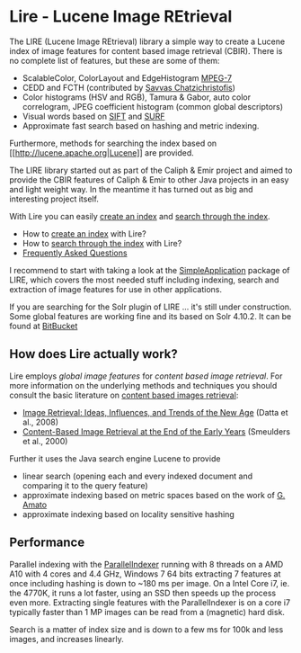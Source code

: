 # Lire - Lucene Image REtrieval

The LIRE (Lucene Image REtrieval) library a simple way to create a Lucene index of image features for content based 
image retrieval (CBIR). There is no complete list of features, but these are some of them:

  * ScalableColor, ColorLayout and EdgeHistogram [MPEG-7](http://mpeg.chiariglione.org/standards/mpeg-7/mpeg-7.htm)
  * CEDD and FCTH (contributed by [Savvas Chatzichristofis](http://savvash.blogspot.com/))
  * Color histograms (HSV and RGB), Tamura & Gabor, auto color correlogram, JPEG coefficient histogram (common global descriptors)
  * Visual words based on [SIFT](http://en.wikipedia.org/wiki/Scale-invariant_feature_transform) and [SURF](http://en.wikipedia.org/wiki/SURF)
  * Approximate fast search based on hashing and metric indexing.

Furthermore, methods for searching the index based on [[http://lucene.apache.org|Lucene]] are provided.

The LIRE library started out as part of the Caliph & Emir project and aimed to provide the CBIR features of Caliph & Emir 
to other Java projects in an easy and light weight way. In the meantime it has turned out as big and interesting project itself.

With Lire you can easily [create an index](createindex.md) and [search through the index](searchindex.md).

  * How to [create an index](createindex.md) with Lire?
  * How to [search through the index](searchindex.md) with Lire?
  * [Frequently Asked Questions](lirefaq.md)
  
I recommend to start with taking a look at the [SimpleApplication](https://code.google.com/p/lire/source/browse/#svn%2Ftrunk%2Fsamples%2Fsimpleapplication%253Fstate%253Dclosed) 
package of LIRE, which covers the most needed stuff including indexing, search and extraction of image features for use 
in other applications.    

If you are searching for the Solr plugin of LIRE ... it's still under construction. Some global features are working fine 
and its based on Solr 4.10.2. It can be found at [BitBucket](https://bitbucket.org/dermotte/liresolr)

## How does Lire actually work?

Lire employs *global image features* for *content based image retrieval*. For more information on the underlying methods 
and techniques you should consult the basic literature on [content based images retrieval](http://en.wikipedia.org/wiki/CBIR):

  * [Image Retrieval: Ideas, Influences, and Trends of the New Age](http://infolab.stanford.edu/~wangz/project/imsearch/review/JOUR/datta.pdf) (Datta et al., 2008)
  * [Content-Based Image Retrieval at the End of the Early Years](http://citeseerx.ist.psu.edu/viewdoc/download?doi=10.1.1.92.889&rep=rep1&type=pdf) (Smeulders et al., 2000)

Further it uses the Java search engine Lucene to provide
 
  * linear search (opening each and every indexed document and comparing it to the query feature)
  * approximate indexing based on metric spaces based on the work of [G. Amato](http://www.nmis.isti.cnr.it/amato/)
  * approximate indexing based on locality sensitive hashing


## Performance

Parallel indexing with the [ParallelIndexer](createindex.md) running with 8 threads on a AMD A10 with 4 cores and 4.4 GHz, 
Windows 7 64 bits extracting 7 features at once including hashing is down to ~180 ms per image. On a Intel Core i7, ie. 
the 4770K, it runs a lot faster, using an SSD then speeds up the process even more. Extracting single features with the 
ParallelIndexer is on a core i7 typically faster than 1 MP images can be read from a (magnetic) hard disk.
        
Search is a matter of index size and is down to a few ms for 100k and less images, and increases linearly. 
